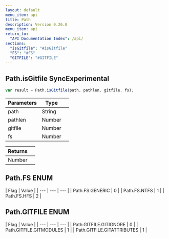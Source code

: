 ```yaml
---
layout: default
menu_item: api
title: Path
description: Version 0.26.0
menu_item: api
return_to:
  "API Documentation Index": /api/
sections:
  "isGitfile": "#isGitfile"
  "FS": "#FS"
  "GITFILE": "#GITFILE"
---
```


## <a name="isGitfile"></a><span>Path.</span>isGitfile <span class="tags"><span class="sync">Sync</span><span class="experimental">Experimental</span></span>

```js
var result = Path.isGitfile(path, pathlen, gitfile, fs);
```

| Parameters | Type |   |
| --- | --- | --- |
| path | String |  |
| pathlen | Number |  |
| gitfile | Number |  |
| fs | Number |  |

| Returns |  |
| --- | --- |
| Number |  |

## <a name="FS"></a><span>Path.</span>FS <span class="tags"><span class="enum">ENUM</span></span>

| Flag | Value |
| --- | --- | --- |
| <span>Path.FS.</span>GENERIC | 0 |
| <span>Path.FS.</span>NTFS | 1 |
| <span>Path.FS.</span>HFS | 2 |

## <a name="GITFILE"></a><span>Path.</span>GITFILE <span class="tags"><span class="enum">ENUM</span></span>

| Flag | Value |
| --- | --- | --- |
| <span>Path.GITFILE.</span>GITIGNORE | 0 |
| <span>Path.GITFILE.</span>GITMODULES | 1 |
| <span>Path.GITFILE.</span>GITATTRIBUTES | 1 |


